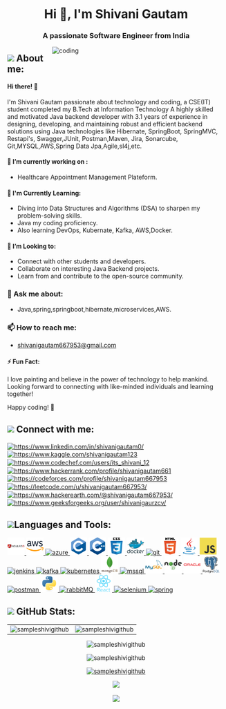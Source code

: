 <!--![logo](https://github.com/aniketmondal1210/aniketmondal1210/blob/main/Brown%20Wood%20Minimalist%20Profile%20LinkedIn%20Banner.png)-->
<!--Here are some ideas to get you started:
- 🔭 I’m currently working on ...
- 🌱 I’m currently learning ...
- 👯 I’m looking to collaborate on ...
- 🤔 I’m looking for help with ...
- 💬 Ask me about ...
- 📫 How to reach me: ...
- 😄 Pronouns: ...
- ⚡ Fun fact: ... -->

<h1 align="center">Hi 👋, I'm Shivani Gautam</h1>
<h3 align="center">A passionate Software Engineer from India</h3>
<img align="right" alt="coding" width="400" src="https://media0.giphy.com/media/v1.Y2lkPTc5MGI3NjExaGprZDBuZ3F2dG5reGVzOWdzYnF2d2g1emJkMjhwdnY3MG4zZnVkeSZlcD12MV9pbnRlcm5hbF9naWZfYnlfaWQmY3Q9cw/SHjOSDkKZ18qOHA5B5/giphy.gif">
<!-- <p align="left"> <img src="https://komarev.com/ghpvc/?username=sampleshivigithub&label=Profile%20views&color=0e75b6&style=flat" alt="sampleshivigithub" /> </p>
<p align="left"> <a href="https://github.com/ryo-ma/github-profile-trophy"><img src="https://github-profile-trophy.vercel.app/?username=sampleshivigithub" alt="sampleshivigithub" /></a> </p>
 -->
<h2><img height="30" src="https://media4.giphy.com/media/5quAQha5cHPayUytEh/giphy.gif?cid=ecf05e47dv4ewvx2qa2b2wgqa361owg5429ctklzlan3hmob&ep=v1_stickers_search&rid=giphy.gif&ct=s"/> About me:</h2>

#### Hi there! 👋
I'm Shivani Gautam passionate about technology and coding, a CSE(IT) student completed my B.Tech at Information Technology A highly skilled and motivated Java backend developer with 3.1 years of experience in designing, developing, and maintaining robust and efficient backend solutions using Java technologies like Hibernate, SpringBoot, SpringMVC, Restapi's, Swagger,JUnit, Postman,Maven, Jira, Sonarcube, Git,MYSQL,AWS,Spring Data Jpa,Agile,sl4j,etc.

 #### 🔭 I’m currently working on :
- Healthcare Appointment Management Plateform.

 #### 🌱 I'm Currently Learning:

- Diving into Data Structures and Algorithms (DSA) to sharpen my problem-solving skills.
- Java my coding proficiency.
- Also learning DevOps, Kubernate, Kafka, AWS,Docker.

 #### 👯 I’m Looking to:

- Connect with other students and developers.
- Collaborate on interesting Java Backend projects.
- Learn from and contribute to the open-source community.

### 💬 Ask me about: 

- Java,spring,springboot,hibernate,microservices,AWS.

### 📫 How to reach me:

- shivanigautam667953@gmail.com

#### ⚡ Fun Fact:

I love painting and believe in the power of technology to help mankind. Looking forward to connecting with like-minded individuals and learning together!

Happy coding! 🚀

<h2><img height="30" src="https://media1.giphy.com/media/nVJN4PlV00ojrfkovH/giphy.gif?cid=ecf05e47e13n62knpzdo56nfbwfk3lcdplh4vh9n0hksbbgs&ep=v1_stickers_search&rid=giphy.gif&ct=s"/> Connect with me:</h2>
<!-- <h3 align="left">Connect with me:</h3> -->


<p align="left">
<a href="https://linkedin.com/in/https://www.linkedin.com/in/shivanigautam0/" target="blank"><img align="center" src="https://raw.githubusercontent.com/rahuldkjain/github-profile-readme-generator/master/src/images/icons/Social/linked-in-alt.svg" alt="https://www.linkedin.com/in/shivanigautam0/" height="30" width="40" /></a>
<a href="https://kaggle.com/https://www.kaggle.com/shivanigautam123" target="blank"><img align="center" src="https://raw.githubusercontent.com/rahuldkjain/github-profile-readme-generator/master/src/images/icons/Social/kaggle.svg" alt="https://www.kaggle.com/shivanigautam123" height="30" width="40" /></a>
<a href="https://www.codechef.com/users/https://www.codechef.com/users/its_shivani_12" target="blank"><img align="center" src="https://cdn.jsdelivr.net/npm/simple-icons@3.1.0/icons/codechef.svg" alt="https://www.codechef.com/users/its_shivani_12" height="30" width="40" /></a>
<a href="https://www.hackerrank.com/https://www.hackerrank.com/profile/shivanigautam661" target="blank"><img align="center" src="https://raw.githubusercontent.com/rahuldkjain/github-profile-readme-generator/master/src/images/icons/Social/hackerrank.svg" alt="https://www.hackerrank.com/profile/shivanigautam661" height="30" width="40" /></a>
<a href="https://codeforces.com/profile/https://codeforces.com/profile/shivanigautam667953" target="blank"><img align="center" src="https://raw.githubusercontent.com/rahuldkjain/github-profile-readme-generator/master/src/images/icons/Social/codeforces.svg" alt="https://codeforces.com/profile/shivanigautam667953" height="30" width="40" /></a>
<a href="https://www.leetcode.com/https://leetcode.com/u/shivanigautam667953/" target="blank"><img align="center" src="https://raw.githubusercontent.com/rahuldkjain/github-profile-readme-generator/master/src/images/icons/Social/leet-code.svg" alt="https://leetcode.com/u/shivanigautam667953/" height="30" width="40" /></a>
<a href="https://www.hackerearth.com/https://www.hackerearth.com/@shivanigautam667953/" target="blank"><img align="center" src="https://raw.githubusercontent.com/rahuldkjain/github-profile-readme-generator/master/src/images/icons/Social/hackerearth.svg" alt="https://www.hackerearth.com/@shivanigautam667953/" height="30" width="40" /></a>
<a href="https://auth.geeksforgeeks.org/user/https://www.geeksforgeeks.org/user/shivanigaurzcv/" target="blank"><img align="center" src="https://raw.githubusercontent.com/rahuldkjain/github-profile-readme-generator/master/src/images/icons/Social/geeks-for-geeks.svg" alt="https://www.geeksforgeeks.org/user/shivanigaurzcv/" height="30" width="40" /></a>
</p>

<h2><img height="45" src="https://media.tenor.com/azZCJ2YpsGgAAAAi/programming.gif"/>Languages and Tools:</h2>
<!-- <h3 align="left">Languages and Tools:</h3> -->
<p align="left"> <a href="https://angular.io" target="_blank" rel="noreferrer"> <img src="https://raw.githubusercontent.com/devicons/devicon/master/icons/angularjs/angularjs-original-wordmark.svg" alt="angularjs" width="40" height="40"/> </a> <a href="https://aws.amazon.com" target="_blank" rel="noreferrer"> <img src="https://raw.githubusercontent.com/devicons/devicon/master/icons/amazonwebservices/amazonwebservices-original-wordmark.svg" alt="aws" width="40" height="40"/> </a> <a href="https://azure.microsoft.com/en-in/" target="_blank" rel="noreferrer"> <img src="https://www.vectorlogo.zone/logos/microsoft_azure/microsoft_azure-icon.svg" alt="azure" width="40" height="40"/> </a> <a href="https://www.cprogramming.com/" target="_blank" rel="noreferrer"> <img src="https://raw.githubusercontent.com/devicons/devicon/master/icons/c/c-original.svg" alt="c" width="40" height="40"/> </a> <a href="https://www.w3schools.com/cpp/" target="_blank" rel="noreferrer"> <img src="https://raw.githubusercontent.com/devicons/devicon/master/icons/cplusplus/cplusplus-original.svg" alt="cplusplus" width="40" height="40"/> </a> <a href="https://www.w3schools.com/css/" target="_blank" rel="noreferrer"> <img src="https://raw.githubusercontent.com/devicons/devicon/master/icons/css3/css3-original-wordmark.svg" alt="css3" width="40" height="40"/> </a> <a href="https://www.docker.com/" target="_blank" rel="noreferrer"> <img src="https://raw.githubusercontent.com/devicons/devicon/master/icons/docker/docker-original-wordmark.svg" alt="docker" width="40" height="40"/> </a> <a href="https://git-scm.com/" target="_blank" rel="noreferrer"> <img src="https://www.vectorlogo.zone/logos/git-scm/git-scm-icon.svg" alt="git" width="40" height="40"/> </a> <a href="https://www.w3.org/html/" target="_blank" rel="noreferrer"> <img src="https://raw.githubusercontent.com/devicons/devicon/master/icons/html5/html5-original-wordmark.svg" alt="html5" width="40" height="40"/> </a> <a href="https://www.java.com" target="_blank" rel="noreferrer"> <img src="https://raw.githubusercontent.com/devicons/devicon/master/icons/java/java-original.svg" alt="java" width="40" height="40"/> </a> <a href="https://developer.mozilla.org/en-US/docs/Web/JavaScript" target="_blank" rel="noreferrer"> <img src="https://raw.githubusercontent.com/devicons/devicon/master/icons/javascript/javascript-original.svg" alt="javascript" width="40" height="40"/> </a> <a href="https://www.jenkins.io" target="_blank" rel="noreferrer"> <img src="https://www.vectorlogo.zone/logos/jenkins/jenkins-icon.svg" alt="jenkins" width="40" height="40"/> </a> <a href="https://kafka.apache.org/" target="_blank" rel="noreferrer"> <img src="https://www.vectorlogo.zone/logos/apache_kafka/apache_kafka-icon.svg" alt="kafka" width="40" height="40"/> </a> <a href="https://kubernetes.io" target="_blank" rel="noreferrer"> <img src="https://www.vectorlogo.zone/logos/kubernetes/kubernetes-icon.svg" alt="kubernetes" width="40" height="40"/> </a> <a href="https://www.mongodb.com/" target="_blank" rel="noreferrer"> <img src="https://raw.githubusercontent.com/devicons/devicon/master/icons/mongodb/mongodb-original-wordmark.svg" alt="mongodb" width="40" height="40"/> </a> <a href="https://www.microsoft.com/en-us/sql-server" target="_blank" rel="noreferrer"> <img src="https://www.svgrepo.com/show/303229/microsoft-sql-server-logo.svg" alt="mssql" width="40" height="40"/> </a> <a href="https://www.mysql.com/" target="_blank" rel="noreferrer"> <img src="https://raw.githubusercontent.com/devicons/devicon/master/icons/mysql/mysql-original-wordmark.svg" alt="mysql" width="40" height="40"/> </a> <a href="https://nodejs.org" target="_blank" rel="noreferrer"> <img src="https://raw.githubusercontent.com/devicons/devicon/master/icons/nodejs/nodejs-original-wordmark.svg" alt="nodejs" width="40" height="40"/> </a> <a href="https://www.oracle.com/" target="_blank" rel="noreferrer"> <img src="https://raw.githubusercontent.com/devicons/devicon/master/icons/oracle/oracle-original.svg" alt="oracle" width="40" height="40"/> </a> <a href="https://www.postgresql.org" target="_blank" rel="noreferrer"> <img src="https://raw.githubusercontent.com/devicons/devicon/master/icons/postgresql/postgresql-original-wordmark.svg" alt="postgresql" width="40" height="40"/> </a> <a href="https://postman.com" target="_blank" rel="noreferrer"> <img src="https://www.vectorlogo.zone/logos/getpostman/getpostman-icon.svg" alt="postman" width="40" height="40"/> </a> <a href="https://www.python.org" target="_blank" rel="noreferrer"> <img src="https://raw.githubusercontent.com/devicons/devicon/master/icons/python/python-original.svg" alt="python" width="40" height="40"/> </a> <a href="https://www.rabbitmq.com" target="_blank" rel="noreferrer"> <img src="https://www.vectorlogo.zone/logos/rabbitmq/rabbitmq-icon.svg" alt="rabbitMQ" width="40" height="40"/> </a> <a href="https://reactjs.org/" target="_blank" rel="noreferrer"> <img src="https://raw.githubusercontent.com/devicons/devicon/master/icons/react/react-original-wordmark.svg" alt="react" width="40" height="40"/> </a> <a href="https://www.selenium.dev" target="_blank" rel="noreferrer"> <img src="https://raw.githubusercontent.com/detain/svg-logos/780f25886640cef088af994181646db2f6b1a3f8/svg/selenium-logo.svg" alt="selenium" width="40" height="40"/> </a> <a href="https://spring.io/" target="_blank" rel="noreferrer"> <img src="https://www.vectorlogo.zone/logos/springio/springio-icon.svg" alt="spring" width="40" height="40"/> </a> </p>

<h2><img height="45" src="https://media.tenor.com/tKYbGz3wNCAAAAAi/catscafe-penguin.gif"/> GitHub Stats:</h2>

<div align="center">
  <table>
    <tr>
      <td>
        <img src="https://github-readme-stats.vercel.app/api?username=sampleshivigithub&show_icons=true&locale=en" alt="sampleshivigithub"/>
      </td>
      <td>
        <img src="https://github-readme-streak-stats.herokuapp.com/?user=sampleshivigithub&" alt="sampleshivigithub"/>
      </td>
    </tr>
  </table>
</div>

<!-- <p>&nbsp;<img align="center" src="https://github-readme-stats.vercel.app/api?username=sampleshivigithub&show_icons=true&locale=en" alt="sampleshivigithub" /></p>

<p><img align="center" src="https://github-readme-streak-stats.herokuapp.com/?user=sampleshivigithub&" alt="sampleshivigithub" /></p>-->

<p align="center"><img src="https://github-readme-stats.vercel.app/api/top-langs?username=sampleshivigithub&show_icons=true&locale=en&layout=compact" alt="sampleshivigithub" /></p>

 <p align="center"> <img src="https://komarev.com/ghpvc/?username=sampleshivigithub&label=Profile%20views&color=0e75b6&style=flat" alt="sampleshivigithub" /> </p> 
 
<p align="center"> <a href="https://github.com/ryo-ma/github-profile-trophy"><img src="https://github-profile-trophy.vercel.app/?username=sampleshivigithub" alt="sampleshivigithub" /></a> </p>
 
<p align="center">
<img height="150" src="https://media.tenor.com/vlatqJBjMi0AAAAj/among-us.gif"/></p>
<p align="center">
     <img src="https://capsule-render.vercel.app/api?type=waving&color=gradient&height=100&section=footer"/>
</p>






